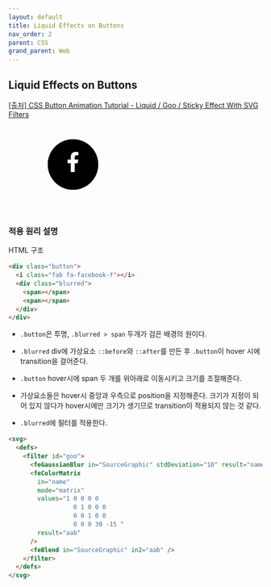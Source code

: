 ```yaml
---
layout: default
title: Liquid Effects on Buttons
nav_order: 2
parent: CSS
grand_parent: Web
---
```


## Liquid Effects on Buttons

[[출처] CSS Button Animation Tutorial - Liquid / Goo / Sticky Effect With SVG Filters](https://youtu.be/eExhAt8luvU)

![result](./img/02/01.gif)

### 적용 원리 설명

HTML 구조

```html
<div class="button">
  <i class="fab fa-facebook-f"></i>
  <div class="blurred">
    <span></span>
    <span></span>
  </div>
</div>
```

- `.button`은 투명, `.blurred > span` 두개가 검은 배경의 원이다.

- `.blurred` div에 가상요소 `::before`와 `::after`를 만든 후 `.button`이 hover 시에 transition을 걸어준다.

- `.button` hover시에 span 두 개를 위아래로 이동시키고 크기를 조절해준다.

- 가상요소들은 hover시 중앙과 우측으로 position을 지정해준다. 크기가 지정이 되어 있지 않다가 hover시에만 크기가 생기므로 transition이 적용되지 않는 것 같다.

- `.blurred`에 필터를 적용한다.

```html
<svg>
  <defs>
    <filter id="goo">
      <feGaussianBlur in="SourceGraphic" stdDeviation="10" result="name" />
      <feColorMatrix
        in="name"
        mode="matrix"
        values="1 0 0 0 0
                  0 1 0 0 0
                  0 0 1 0 0
                  0 0 0 30 -15 "
        result="aab"
      />
      <feBlend in="SourceGraphic" in2="aab" />
    </filter>
  </defs>
</svg>
```
